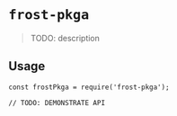 # `frost-pkga`

> TODO: description

## Usage

```
const frostPkga = require('frost-pkga');

// TODO: DEMONSTRATE API
```
